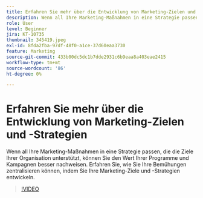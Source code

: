 ```yaml
---
title: Erfahren Sie mehr über die Entwicklung von Marketing-Zielen und -Strategien
description: Wenn all Ihre Marketing-Maßnahmen in eine Strategie passen, die die Ziele Ihrer Organisation unterstützt, können Sie den Wert Ihrer Programme und Kampagnen besser nachweisen.
role: User
level: Beginner
jira: KT-10735
thumbnail: 345419.jpeg
exl-id: 8fda2fba-97df-48f0-a1ce-37d60eaa3730
feature: Marketing
source-git-commit: 433b00dc5dc1b7dde2931c6b9eaa8a403eae2415
workflow-type: tm+mt
source-wordcount: '86'
ht-degree: 0%

---
```


# Erfahren Sie mehr über die Entwicklung von Marketing-Zielen und -Strategien

Wenn all Ihre Marketing-Maßnahmen in eine Strategie passen, die die Ziele Ihrer Organisation unterstützt, können Sie den Wert Ihrer Programme und Kampagnen besser nachweisen. Erfahren Sie, wie Sie Ihre Bemühungen zentralisieren können, indem Sie Ihre Marketing-Ziele und -Strategien entwickeln.

>[!VIDEO](https://video.tv.adobe.com/v/345419/?quality=12&learn=on)
